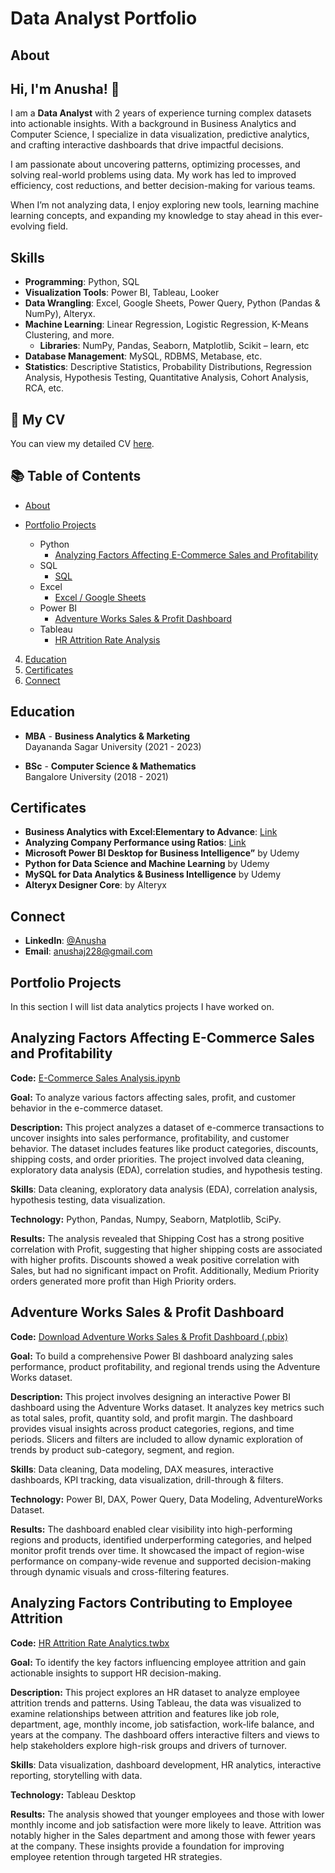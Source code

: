 # Data Analyst Portfolio
## About
## Hi, I'm Anusha! 👋  

I am a **Data Analyst** with 2 years of experience turning complex datasets into actionable insights. With a background in Business Analytics and Computer Science, I specialize in data visualization, predictive analytics, and crafting interactive dashboards that drive impactful decisions.

I am passionate about uncovering patterns, optimizing processes, and solving real-world problems using data. My work has led to improved efficiency, cost reductions, and better decision-making for various teams.

When I’m not analyzing data, I enjoy exploring new tools, learning machine learning concepts, and expanding my knowledge to stay ahead in this ever-evolving field.

## Skills  
- **Programming**: Python, SQL  
- **Visualization Tools**: Power BI, Tableau, Looker  
- **Data Wrangling**: Excel, Google Sheets, Power Query, Python (Pandas & NumPy), Alteryx. 
- **Machine Learning**: Linear Regression, Logistic Regression, K-Means Clustering, and more.
    -  **Libraries**: NumPy, Pandas, Seaborn, Matplotlib, Scikit – learn, etc
- **Database Management**: MySQL, RDBMS, Metabase, etc.
- **Statistics**: Descriptive Statistics, Probability Distributions, Regression Analysis, Hypothesis Testing, Quantitative Analysis, Cohort Analysis, RCA, etc.

## 📄 My CV  
You can view my detailed CV [here](CV.pdf).   

## 📚 Table of Contents  
-  [About](#about)  
- [Portfolio Projects](#portfolio-projects)
 
   - Python
       - [Analyzing Factors Affecting E-Commerce Sales and Profitability](#analyzing-factors-affecting-e-commerce-sales-and-profitability)
   - SQL
       - [SQL](#sql)
   - Excel
       - [Excel / Google Sheets](#excel-google-sheets)
   - Power BI
       - [Adventure Works Sales & Profit Dashboard](#adventure-works-sales--profit-dashboard)
   - Tableau
       - [HR Attrition Rate Analysis](#analyzing-factors-contributing-to-employee-attrition)

     
4. [Education](#education)  
5. [Certificates](#certificates)  
6. [Connect](#connect)   

## Education
- **MBA** - **Business Analytics & Marketing**  
  Dayananda Sagar University (2021 - 2023)

- **BSc** - **Computer Science & Mathematics**  
  Bangalore University (2018 - 2021)

## Certificates
- **Business Analytics with Excel:Elementary to Advance**: [Link](https://coursera.org/share/6c0371adbc12b8a082e4f1cde5ee97af)
- **Analyzing Company Performance using Ratios**: [Link](https://coursera.org/share/a13d26b38a276490c51f50ba23027277)
- **Microsoft Power BI Desktop for Business Intelligence”** by Udemy
- **Python for Data Science and Machine Learning** by Udemy 
- **MySQL for Data Analytics & Business Intelligence** by Udemy 
- **Alteryx Designer Core**: by Alteryx



## Connect 
- **LinkedIn**: [@Anusha](https://www.linkedin.com/in/anusha-j-b0149b226)
- **Email**: anushaj228@gmail.com



## Portfolio Projects

In this section I will list data analytics projects I have worked on.

## Analyzing Factors Affecting E-Commerce Sales and Profitability ##

**Code:** [E-Commerce Sales Analysis.ipynb](E-Commerce.ipynb)

**Goal:** To analyze various factors affecting sales, profit, and customer behavior in the e-commerce dataset.

**Description:**  This project analyzes a dataset of e-commerce transactions to uncover insights into sales performance, profitability, and customer behavior. The dataset includes features like product categories, discounts, shipping costs, and order priorities. The project involved data cleaning, exploratory data analysis (EDA), correlation studies, and hypothesis testing.

**Skills**: Data cleaning, exploratory data analysis (EDA), correlation analysis, hypothesis testing, data visualization.

**Technology:** Python, Pandas, Numpy, Seaborn, Matplotlib, SciPy.

**Results:** The analysis revealed that Shipping Cost has a strong positive correlation with Profit, suggesting that higher shipping costs are associated with higher profits. Discounts showed a weak positive correlation with Sales, but had no significant impact on Profit. Additionally, Medium Priority orders generated more profit than High Priority orders.

## Adventure Works Sales & Profit Dashboard ##

**Code:** [Download Adventure Works Sales & Profit Dashboard (.pbix)](Adventure-Works-Dashboard.pbix)


**Goal:** To build a comprehensive Power BI dashboard analyzing sales performance, product profitability, and regional trends using the Adventure Works dataset.

**Description:**  This project involves designing an interactive Power BI dashboard using the Adventure Works dataset. It analyzes key metrics such as total sales, profit, quantity sold, and profit margin. The dashboard provides visual insights across product categories, regions, and time periods. Slicers and filters are included to allow dynamic exploration of trends by product sub-category, segment, and region.

**Skills**: Data cleaning, Data modeling, DAX measures, interactive dashboards, KPI tracking, data visualization, drill-through & filters.

**Technology:**  Power BI, DAX, Power Query, Data Modeling, AdventureWorks Dataset.

**Results:** The dashboard enabled clear visibility into high-performing regions and products, identified underperforming categories, and helped monitor profit trends over time. It showcased the impact of region-wise performance on company-wide revenue and supported decision-making through dynamic visuals and cross-filtering features.


## Analyzing Factors Contributing to Employee Attrition ##

**Code:** [HR Attrition Rate Analytics.twbx](HR%20Attrition%20Rate%20Analytics.twbx)

**Goal:** To identify the key factors influencing employee attrition and gain actionable insights to support HR decision-making.

**Description:**  This project explores an HR dataset to analyze employee attrition trends and patterns. Using Tableau, the data was visualized to examine relationships between attrition and features like job role, department, age, monthly income, job satisfaction, work-life balance, and years at the company. The dashboard offers interactive filters and views to help stakeholders explore high-risk groups and drivers of turnover.

**Skills**: Data visualization, dashboard development, HR analytics, interactive reporting, storytelling with data.

**Technology:** Tableau Desktop

**Results:** The analysis showed that younger employees and those with lower monthly income and job satisfaction were more likely to leave. Attrition was notably higher in the Sales department and among those with fewer years at the company. These insights provide a foundation for improving employee retention through targeted HR strategies.









